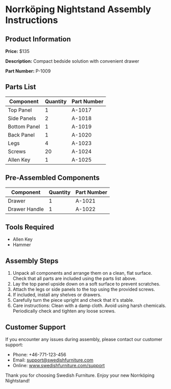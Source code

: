 # Norrköping Nightstand Assembly Instructions

## Product Information

**Price:** $135

**Description:** Compact bedside solution with convenient drawer

**Part Number:** P-1009

## Parts List

| Component | Quantity | Part Number |
|----------|----------|------------|
| Top Panel | 1 | A-1017 |
| Side Panels | 2 | A-1018 |
| Bottom Panel | 1 | A-1019 |
| Back Panel | 1 | A-1020 |
| Legs | 4 | A-1023 |
| Screws | 20 | A-1024 |
| Allen Key | 1 | A-1025 |

## Pre-Assembled Components

| Component | Quantity | Part Number |
|----------|----------|------------|
| Drawer | 1 | A-1021 |
| Drawer Handle | 1 | A-1022 |

## Tools Required

- Allen Key
- Hammer

## Assembly Steps

1. Unpack all components and arrange them on a clean, flat surface. Check that all parts are included using the parts list above.
2. Lay the top panel upside down on a soft surface to prevent scratches.
3. Attach the legs or side panels to the top using the provided screws.
4. If included, install any shelves or drawers.
5. Carefully turn the piece upright and check that it's stable.
6. Care instructions: Clean with a damp cloth. Avoid using harsh chemicals. Periodically check and tighten any loose screws.

## Customer Support

If you encounter any issues during assembly, please contact our customer support:

- Phone: +46-771-123-456
- Email: support@swedishfurniture.com
- Online: www.swedishfurniture.com/support

Thank you for choosing Swedish Furniture. Enjoy your new Norrköping Nightstand!
